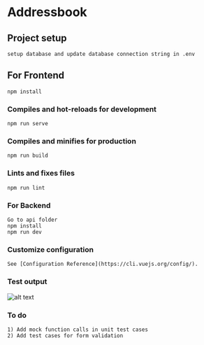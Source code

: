 # Addressbook

## Project setup
```
setup database and update database connection string in .env
```

## For Frontend
```
npm install
```

### Compiles and hot-reloads for development
```
npm run serve
```

### Compiles and minifies for production
```
npm run build
```

### Lints and fixes files
```
npm run lint
```

### For Backend
```
Go to api folder
npm install
npm run dev
```

### Customize configuration
```
See [Configuration Reference](https://cli.vuejs.org/config/).
```

### Test output

![alt text](https://i.postimg.cc/mrCSVBV1/Screenshot-2020-03-12-at-3-20-26-AM.png)

### To do
```
1) Add mock function calls in unit test cases
2) Add test cases for form validation
